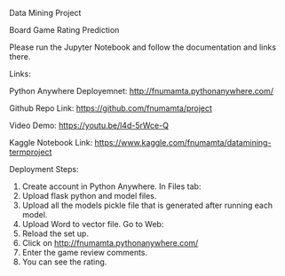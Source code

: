 Data Mining Project

Board Game Rating Prediction

Please run the Jupyter Notebook and follow the documentation and links there.

Links:

Python Anywhere Deployemnet: http://fnumamta.pythonanywhere.com/

Github Repo Link: https://github.com/fnumamta/project

 Video Demo: https://youtu.be/l4d-5rWce-Q
 
  Kaggle Notebook Link: https://www.kaggle.com/fnumamta/datamining-termproject
  
  Deployment Steps:
  
  1. Create account in Python Anywhere.
  In Files tab:
  2. Upload flask python and model files.
  3. Upload all the models pickle file that is generated after running each model.
  4. Upload Word to vector file.
  Go to Web:
  5. Reload the set up.
  6. Click on http://fnumamta.pythonanywhere.com/
  7. Enter the game review comments.
  8. You can see the rating.

